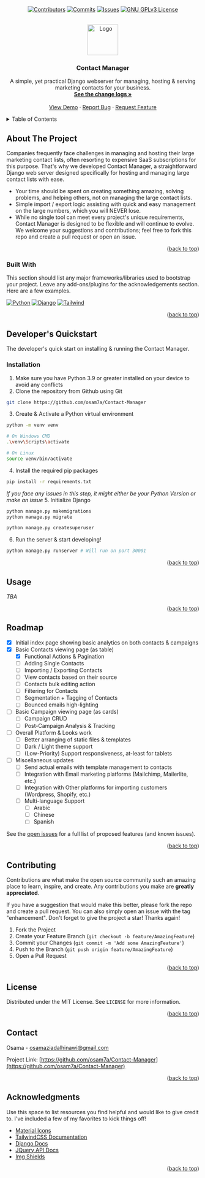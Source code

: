 <!-- Improved compatibility of back to top link: See: https://github.com/osam7a/Contact-Manager/pull/73 -->
<a id="readme-top"></a>
<!--
*** Thanks for checking out the Best-README-Template. If you have a suggestion
*** that would make this better, please fork the repo and create a pull request
*** or simply open an issue with the tag "enhancement".
*** Don't forget to give the project a star!
*** Thanks again! Now go create something AMAZING! :D
-->



<!-- PROJECT SHIELDS -->
<!--
*** I'm using markdown "reference style" links for readability.
*** Reference links are enclosed in brackets [ ] instead of parentheses ( ).
*** See the bottom of this document for the declaration of the reference variables
*** for contributors-url, forks-url, etc. This is an optional, concise syntax you may use.
*** https://www.markdownguide.org/basic-syntax/#reference-style-links
-->
<div align="center">

[![Contributors][contributors-shield]][contributors-url]
[![Commits][commits-shield]][commits-url]
[![Issues][issues-shield]][issues-url]
[![GNU GPLv3 License][license-shield]][license-url]

</div>



<!-- PROJECT LOGO -->
<br />
<div align="center">
  <a href="https://github.com/osam7a/Contact-Manager">
    <img src="images/logo.png" alt="Logo" width="80" height="80">
  </a>

  <h3 align="center">Contact Manager</h3>

  <p align="center">
    A simple, yet practical Django webserver for managing, hosting & serving marketing contacts for your business.
    <br />
    <a href="https://github.com/osam7a/Contact-Manager/blob"><strong>See the change logs »</strong></a>
    <br />
    <br />
    <a href="https://github.com/osam7a/Contact-Manager">View Demo</a>
    ·
    <a href="https://github.com/osam7a/Contact-Manager/issues/new?labels=bug&template=bug-report---.md">Report Bug</a>
    ·
    <a href="https://github.com/osam7a/Contact-Manager/issues/new?labels=enhancement&template=feature-request---.md">Request Feature</a>
  </p>
</div>



<!-- TABLE OF CONTENTS -->
<details>
  <summary>Table of Contents</summary>
  <ol>
    <li>
      <a href="#about-the-project">About The Project</a>
      <ul>
        <li><a href="#built-with">Built With</a></li>
      </ul>
    </li>
    <li>
      <a href="#getting-started">Getting Started</a>
      <ul>
        <li><a href="#prerequisites">Prerequisites</a></li>
        <li><a href="#installation">Installation</a></li>
      </ul>
    </li>
    <li><a href="#usage">Usage</a></li>
    <li><a href="#roadmap">Roadmap</a></li>
    <li><a href="#contributing">Contributing</a></li>
    <li><a href="#license">License</a></li>
    <li><a href="#contact">Contact</a></li>
    <li><a href="#acknowledgments">Acknowledgments</a></li>
  </ol>
</details>



<!-- ABOUT THE PROJECT -->
## About The Project

<!-- [![Product Name Screen Shot][product-screenshot]](https://example.com) -->

Companies frequently face challenges in managing and hosting their large marketing contact lists, often resorting to expensive SaaS subscriptions for this purpose. That's why we developed Contact Manager, a straightforward Django web server designed specifically for hosting and managing large contact lists with ease. 

* Your time should be spent on creating something amazing, solving problems, and helping others, not on managing the large contact lists.
* Simple import / export logic assisting with quick and easy management on the large numbers, which you will NEVER lose.
* While no single tool can meet every project's unique requirements, Contact Manager is designed to be flexible and will continue to evolve. We welcome your suggestions and contributions; feel free to fork this repo and create a pull request or open an issue.

<p align="right">(<a href="#readme-top">back to top</a>)</p>



### Built With

This section should list any major frameworks/libraries used to bootstrap your project. Leave any add-ons/plugins for the acknowledgements section. Here are a few examples.

[![Python][Python]][Python-url]
[![Django][Django]][Django-url]
[![Tailwind][Tailwind]][Tailwind-url]

<p align="right">(<a href="#readme-top">back to top</a>)</p>



<!-- DEV QUICKSTART -->
## Developer's Quickstart

The developer's quick start on installing & running the Contact Manager.

### Installation

1. Make sure you have Python 3.9 or greater installed on your device to avoid any conflicts
2. Clone the repository from Github using Git
```bash
git clone https://github.com/osam7a/Contact-Manager
```
3. Create & Activate a Python virtual environment
```bash
python -m venv venv

# On Windows CMD
.\venv\Scripts\activate

# On Linux
source venv/bin/activate
```

4. Install the required pip packages
```bash
pip install -r requirements.txt
```
*If you face any issues in this step, it might either be your Python Version or make an issue*
5. Initialize Django
```bash
python manage.py makemigrations
python manage.py migrate 

python manage.py createsuperuser
```
6. Run the server & start developing!
```bash
python manage.py runserver # Will run on port 30001 
```
<p align="right">(<a href="#readme-top">back to top</a>)</p>



<!-- USAGE EXAMPLES -->
## Usage
_TBA_

<p align="right">(<a href="#readme-top">back to top</a>)</p>



<!-- ROADMAP -->
## Roadmap

- [x] Initial index page showing basic analytics on both contacts & campaigns 
- [x] Basic Contacts viewing page (as table)
    - [x] Functional Actions & Pagination
    - [ ] Adding Single Contacts
    - [ ] Importing / Exporting Contacts
    - [ ] View contacts based on their source
    - [ ] Contacts bulk editing action
    - [ ] Filtering for Contacts
    - [ ] Segmentation + Tagging of Contacts
    - [ ] Bounced emails high-lighting
- [ ] Basic Campaign viewing page (as cards)
    - [ ] Campaign CRUD
    - [ ] Post-Campaign Analysis & Tracking 
- [ ] Overall Platform & Looks work
    - [ ] Better arranging of static files & templates
    - [ ] Dark / Light theme support
    - [ ] (Low-Priority) Support responsiveness, at-least for tablets
- [ ] Miscellaneous updates
    - [ ] Send actual emails with template management to contacts
    - [ ] Integration with Email marketing platforms (Mailchimp, Mailerlite, etc.)
    - [ ] Integration with Other platforms for importing customers (Wordpress, Shopify, etc.)
    - [ ] Multi-language Support
        - [ ] Arabic
        - [ ] Chinese
        - [ ] Spanish

See the [open issues](https://github.com/osam7a/Contact-Manager/issues) for a full list of proposed features (and known issues).

<p align="right">(<a href="#readme-top">back to top</a>)</p>



<!-- CONTRIBUTING -->
## Contributing

Contributions are what make the open source community such an amazing place to learn, inspire, and create. Any contributions you make are **greatly appreciated**.

If you have a suggestion that would make this better, please fork the repo and create a pull request. You can also simply open an issue with the tag "enhancement".
Don't forget to give the project a star! Thanks again!

1. Fork the Project
2. Create your Feature Branch (`git checkout -b feature/AmazingFeature`)
3. Commit your Changes (`git commit -m 'Add some AmazingFeature'`)
4. Push to the Branch (`git push origin feature/AmazingFeature`)
5. Open a Pull Request

<p align="right">(<a href="#readme-top">back to top</a>)</p>



<!-- LICENSE -->
## License

Distributed under the MIT License. See `LICENSE` for more information.

<p align="right">(<a href="#readme-top">back to top</a>)</p>



<!-- CONTACT -->
## Contact

Osama - osamaziadalhinawi@gmail.com

Project Link: [https://github.com/osam7a/Contact-Manager](https://github.com/osam7a/Contact-Manager)

<p align="right">(<a href="#readme-top">back to top</a>)</p>



<!-- ACKNOWLEDGMENTS -->
## Acknowledgments

Use this space to list resources you find helpful and would like to give credit to. I've included a few of my favorites to kick things off!

* [Material Icons](https://fonts.google.com/icons)
* [TailwindCSS Documentation](https://tailwindcss.com/docs)
* [Django Docs](https://docs.djangoproject.com/en/5.0/)
* [JQuery API Docs](https://api.jquery.com/)
* [Img Shields](https://shields.io)

<p align="right">(<a href="#readme-top">back to top</a>)</p>



<!-- MARKDOWN LINKS & IMAGES -->
<!-- https://www.markdownguide.org/basic-syntax/#reference-style-links -->
[contributors-shield]: https://img.shields.io/github/contributors/osam7a/Contact-Manager.svg?style=for-the-badge
[contributors-url]: https://github.com/osam7a/Contact-Manager/graphs/contributors
[commits-shield]: https://img.shields.io/github/commit-activity/t/osam7a/Contact-Manager.svg?style=for-the-badge
[commits-url]: https://github.com/osam7a/Contact-Manager/commits/
[stars-shield]: https://img.shields.io/github/stars/osam7a/Contact-Manager.svg?style=for-the-badge
[stars-url]: https://github.com/osam7a/Contact-Manager/stargazers
[issues-shield]: https://img.shields.io/github/issues/osam7a/Contact-Manager.svg?style=for-the-badge
[issues-url]: https://github.com/osam7a/Contact-Manager/issues
[license-shield]: https://img.shields.io/github/license/osam7a/Contact-Manager.svg?style=for-the-badge
[license-url]: https://github.com/osam7a/Contact-Manager/blob/master/LICENSE
[product-screenshot]: images/screenshot.png
[Django]: https://img.shields.io/badge/Django-white?style=for-the-badge&logo=django&logoColor=103e2e
[Django-url]: https://docs.djangoproject.com/en/5.0/
[Python]: https://img.shields.io/badge/Python-white?style=for-the-badge&logo=python
[Python-url]: https://python.org
[Tailwind]: https://img.shields.io/badge/TailwindCSS-white?style=for-the-badge&logo=tailwindcss
[Tailwind-url]: https://tailwindcss.com/docs